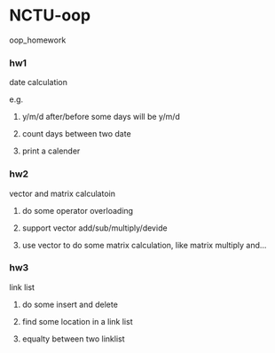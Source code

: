 # NCTU-oop
oop_homework

### hw1
date calculation

e.g. 

1. y/m/d after/before some days will be y/m/d 

2. count days between two date

3. print a calender

### hw2
vector and matrix calculatoin

1. do some operator overloading

2. support vector add/sub/multiply/devide

3. use vector to do some matrix calculation, like matrix multiply and...

### hw3
link list

1. do some insert and delete

2. find some location in a link list

3. equalty between two linklist
